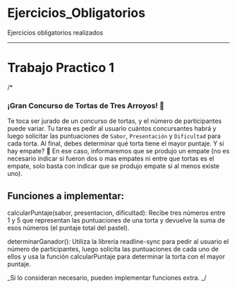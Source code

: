 # Ejercicios_Obligatorios

Ejercicios obligatorios realizados

---

# Trabajo Practico 1

/\*

### ¡Gran Concurso de Tortas de Tres Arroyos! 🎂

Te toca ser jurado de un concurso de tortas, y el número de participantes puede variar.
Tu tarea es pedir al usuario cuántos concursantes habrá y luego solicitar las puntuaciones de `Sabor`, `Presentación` y `Dificultad` para cada torta.
Al final, debes determinar qué torta tiene el mayor puntaje. Y si hay empate? 🤔 En ese caso, informaremos que se produjo un empate
(no es necesario indicar si fueron dos o mas empates ni entre que tortas es el empate, solo basta con indicar que se produjo empate si al menos existe uno).

## Funciones a implementar:

calcularPuntaje(sabor, presentacion, dificultad):
Recibe tres números entre 1 y 5 que representan las puntuaciones de una torta y devuelve la suma de esos números (el puntaje total del pastel).

determinarGanador():
Utiliza la librería readline-sync para pedir al usuario el número de participantes,
luego solicita las puntuaciones de cada uno de ellos y usa la función calcularPuntaje para determinar la torta con el mayor puntaje.

_Si lo consideran necesario, pueden implementar funciones extra.
_/
